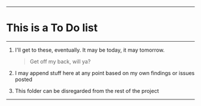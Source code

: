 
_______________
# This is a To Do list
_______________

1. I'll get to these, eventually. It may be today, it may tomorrow.
    > Get off my back, will ya?

2. I may append stuff here at any point based on my own findings or issues posted

3. This folder can be disregarded from the rest of the project

_______________